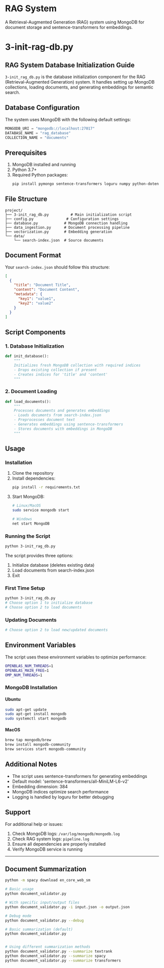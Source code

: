 # RAG System

A Retrieval-Augmented Generation (RAG) system using MongoDB for document storage and sentence-transformers for embeddings.


# 3-init-rag-db.py

## RAG System Database Initialization Guide

`3-init_rag_db.py` is the database initialization component for the RAG (Retrieval-Augmented Generation) system. It handles setting up MongoDB collections, loading documents, and generating embeddings for semantic search.

## Database Configuration
The system uses MongoDB with the following default settings:
```python
MONGODB_URI = "mongodb://localhost:27017"
DATABASE_NAME = "rag_database"
COLLECTION_NAME = "documents"
```

## Prerequisites
1. MongoDB installed and running
2. Python 3.7+
3. Required Python packages:
   ```bash
   pip install pymongo sentence-transformers loguru numpy python-dotenv
   ```

## File Structure
```
project/
├── 3-init_rag_db.py          # Main initialization script
├── config.py               # Configuration settings
├── database.py            # MongoDB connection handling
├── data_ingestion.py      # Document processing pipeline
├── vectorization.py       # Embedding generation
└── data/
    └── search-index.json  # Source documents
```

## Document Format
Your `search-index.json` should follow this structure:
```json
[
  {
    "title": "Document Title",
    "content": "Document Content",
    "metadata": {
      "key1": "value1",
      "key2": "value2"
    }
  }
]
```

## Script Components

### 1. Database Initialization
```python
def init_database():
    """
    Initializes fresh MongoDB collection with required indices
    - Drops existing collection if present
    - Creates indices for 'title' and 'content'
    """
```

### 2. Document Loading
```python
def load_documents():
    """
    Processes documents and generates embeddings
    - Loads documents from search-index.json
    - Preprocesses document text
    - Generates embeddings using sentence-transformers
    - Stores documents with embeddings in MongoDB
    """
```

## Usage

### Installation
1. Clone the repository
2. Install dependencies:
   ```bash
   pip install -r requirements.txt
   ```
3. Start MongoDB:
   ```bash
   # Linux/MacOS
   sudo service mongodb start
   
   # Windows
   net start MongoDB
   ```

### Running the Script
```bash
python 3-init_rag_db.py
```

The script provides three options:
1. Initialize database (deletes existing data)
2. Load documents from search-index.json
3. Exit

### First Time Setup
```bash
python 3-init_rag_db.py
# Choose option 1 to initialize database
# Choose option 2 to load documents
```

### Updating Documents
```bash
# Choose option 2 to load new/updated documents
```

## Environment Variables
The script uses these environment variables to optimize performance:
```bash
OPENBLAS_NUM_THREADS=1
OPENBLAS_MAIN_FREE=1
OMP_NUM_THREADS=1
```


### MongoDB Installation

#### Ubuntu
```bash
sudo apt-get update
sudo apt-get install mongodb
sudo systemctl start mongodb
```

#### MacOS
```bash
brew tap mongodb/brew
brew install mongodb-community
brew services start mongodb-community
```

## Additional Notes

- The script uses sentence-transformers for generating embeddings
- Default model: 'sentence-transformers/all-MiniLM-L6-v2'
- Embedding dimension: 384
- MongoDB indices optimize search performance
- Logging is handled by loguru for better debugging

## Support
For additional help or issues:
1. Check MongoDB logs: `/var/log/mongodb/mongodb.log`
2. Check RAG system logs: `pipeline.log`
3. Ensure all dependencies are properly installed
4. Verify MongoDB service is running

------------------------------------------------------------------------------------------------------------------

## Document Summarization
```bash
python -m spacy download en_core_web_sm

# Basic usage
python document_validator.py

# With specific input/output files
python document_validator.py -i input.json -o output.json

# Debug mode
python document_validator.py --debug

# Basic summarization (default)
python document_validator.py


# Using different summarization methods
python document_validator.py --summarize textrank
python document_validator.py --summarize spacy
python document_validator.py --summarize transformers

```

